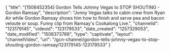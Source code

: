 {
    "title": "[1508452354] Gordon Tells Johnny Vegas to STOP SHOUTING - Gordon Ramsay",
    "description": "Jonny Vegas talks to cabin crew from Ryan Air while Gordon Ramsay shows him how to finish and serve pea and bacon veloute or soup. Funny clip from Ramsay's Cookalong Live.",
    "channelid": "123179145",
    "videoid": "123179533",
    "date_created": "1257329053",
    "date_modified": "1508373766",
    "type": "captivate",
    "layout": "channelVideo",
    "url": "\/gcn-channel\/gordon-tells-johnny-vegas-to-stop-shouting-gordon-ramsay\/123179145-123179533"
}